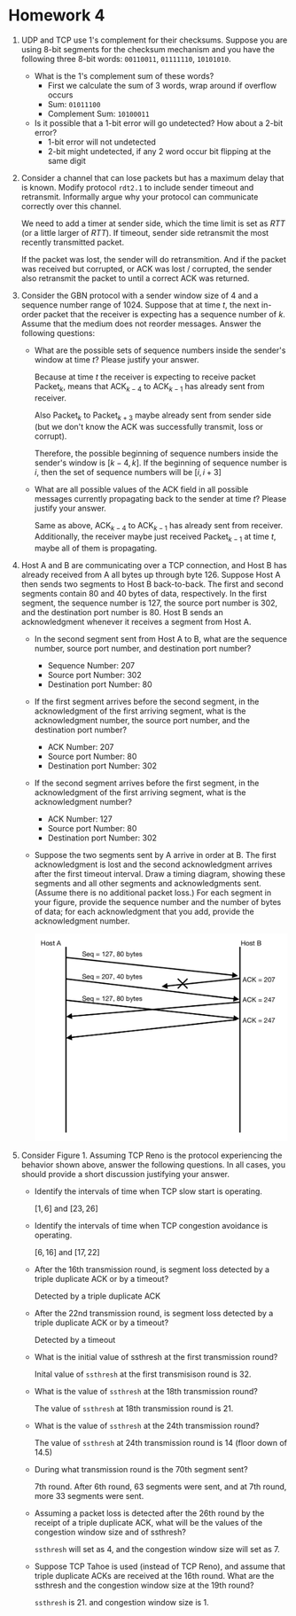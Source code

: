 # Homework 4

1. UDP and TCP use 1's complement for their checksums. Suppose you are using 8-bit segments for the checksum mechanism and you have the following three 8-bit words: `00110011`, `01111110`, `10101010`.
   - What is the 1's complement sum of these words?
     - First we calculate the sum of 3 words, wrap around if overflow occurs
     - Sum: `01011100`
     - Complement Sum: `10100011`
   - Is it possible that a 1-bit error will go undetected? How about a 2-bit error?
     - 1-bit error will not undetected
     - 2-bit might undetected, if any 2 word occur bit flipping  at the same digit

2. Consider a channel that can lose packets but has a maximum delay that is known. Modify protocol `rdt2.1` to include sender timeout and retransmit. Informally argue why your protocol can communicate correctly over this channel.

    We need to add a timer at sender side, which the time limit is set as $RTT$ (or a little larger of $RTT$). If timeout, sender side retransmit the most recently transmitted packet.

    If the packet was lost, the sender will do retransmition. And if the packet was received but corrupted, or ACK was lost / corrupted, the sender also retransmit the packet to until a correct ACK was returned.

3. Consider the GBN protocol with a sender window size of $4$ and a sequence number range of $1024$. Suppose that at time $t$, the next in-order packet that the receiver is expecting has a sequence number of $k$. Assume that the medium does not reorder messages. Answer the following questions:

    - What are the possible sets of sequence numbers inside the sender's window at time $t$? Please justify your answer.
    
        Because at time $t%$ the receiver is expecting to receive packet $\text{Packet}_k$, means that $\text{ACK}_{k - 4}$ to $\text{ACK}_{k - 1}$ has already sent from receiver.
        
        Also $\text{Packet}_k$ to $\text{Packet}_{k + 3}$ maybe already sent from sender side (but we don't know the ACK was successfully transmit, loss or corrupt). 

        Therefore, the possible beginning of sequence numbers inside the sender's window is $[k - 4, k]$. If the beginning of sequence number is $i$, then the set of sequence numbers will be $[i, i + 3]$
    
    - What are all possible values of the ACK field in all possible messages currently propagating back to the sender at time $t$? Please justify your answer.

        Same as above, $\text{ACK}_{k - 4}$ to $\text{ACK}_{k - 1}$ has already sent from receiver. Additionally, the receiver maybe just received $\text{Packet}_{k - 1}$ at time $t$, maybe all of them is propagating.

4. Host A and B are communicating over a TCP connection, and Host B has already received from A all bytes up through byte 126. Suppose Host A then sends two segments to Host B back-to-back. The first and second segments contain 80 and 40 bytes of data, respectively. In the first segment, the sequence number is 127, the source port number is 302, and the destination port number is 80. Host B sends an acknowledgment whenever it receives a segment from Host A.

    - In the second segment sent from Host A to B, what are the sequence number, source port number, and destination port number?

        - Sequence Number: 207
        - Source port Number: 302
        - Destination port Number: 80

    - If the first segment arrives before the second segment, in the acknowledgment of the first arriving segment, what is the acknowledgment number, the source port number, and the destination port number?

        - ACK Number: 207
        - Source port Number: 80
        - Destination port Number: 302

    - If the second segment arrives before the first segment, in the acknowledgment of the first arriving segment, what is the acknowledgment number?

        - ACK Number: 127
        - Source port Number: 80
        - Destination port Number: 302

    - Suppose the two segments sent by A arrive in order at B. The first acknowledgment is lost and the second acknowledgment arrives after the first timeout interval. Draw a timing diagram, showing these segments and all other segments and acknowledgments sent. (Assume there is no additional packet loss.) For each segment in your figure, provide the sequence number and the number of bytes of data; for each acknowledgment that you add, provide the acknowledgment number.

        ![](./hw4-3d.png)

5. Consider Figure 1. Assuming TCP Reno is the protocol experiencing the behavior shown above, answer the following questions. In all cases, you should provide a short discussion justifying your answer.
   
    - Identify the intervals of time when TCP slow start is operating.

        $[1, 6]$ and $[23, 26]$

    - Identify the intervals of time when TCP congestion avoidance is operating.

        $[6, 16]$ and $[17, 22]$

    - After the 16th transmission round, is segment loss detected by a triple duplicate ACK or by a timeout?

        Detected by a triple duplicate ACK

    - After the 22nd transmission round, is segment loss detected by a triple duplicate ACK or by a timeout?

        Detected by a timeout

    - What is the initial value of ssthresh at the first transmission round?

        Inital value of `ssthresh` at the first transmisison round is 32.

    - What is the value of `ssthresh` at the 18th transmission round?

        The value of `ssthresh` at 18th transmission round is 21.

    - What is the value of `ssthresh` at the 24th transmission round?

        The value of `ssthresh` at 24th transmission round is 14 (floor down of 14.5)

    - During what transmission round is the 70th segment sent?

        7th round. After 6th round, 63 segments were sent, and at 7th round, more 33 segments were sent. 

    - Assuming a packet loss is detected after the 26th round by the receipt of a triple duplicate ACK, what will be the values of the congestion window size and of ssthresh?

        `ssthresh` will set as 4, and the congestion window size will set as 7.

    - Suppose TCP Tahoe is used (instead of TCP Reno), and assume that triple duplicate ACKs are received at the 16th round. What are the ssthresh and the congestion window size at the 19th round?

        `ssthresh` is 21. and congestion window size is 1.
